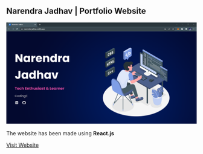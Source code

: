 
## Narendra Jadhav | Portfolio Website

![Alt text](image.png)

The website has been made using **React.js**

[Visit Website](https://narendra-jadhav.netlify.app/)